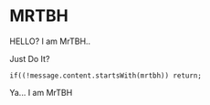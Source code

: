 <H1>MRTBH</H1>
HELLO? I am MrTBH..

Just Do It?

    if((!message.content.startsWith(mrtbh)) return;
    
Ya... I am MrTBH
        



